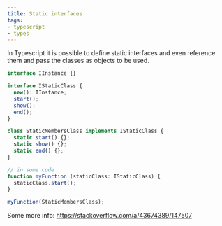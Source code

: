 ```yaml
---
title: Static interfaces
tags:
- typescript
- types
---
```


In Typescript it is possible to define static interfaces and even reference them and pass the classes as objects to be used.

```typescript
interface IInstance {}

interface IStaticClass {
  new(): IInstance;
  start();
  show();
  end();
}

class StaticMembersClass implements IStaticClass {
  static start() {};
  static show() {};
  static end() {};
}

// in some code
function myFunction (staticClass: IStaticClass) {
  staticClass.start();
}

myFunction(StaticMembersClass);
```

Some more info: https://stackoverflow.com/a/43674389/147507